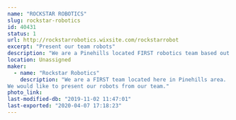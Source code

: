 ```yaml
---
name: "ROCKSTAR ROBOTICS"
slug: rockstar-robotics
id: 40431
status: 1
url: http://rockstarrobotics.wixsite.com/rockstarrobot
excerpt: "Present our team robots"
description: "We are a Pinehills located FIRST robotics team based out of the Walt Disney Branch Boys and Girls club"
location: Unassigned
maker:
  - name: "Rockstar Robotics"
    description: "We are a FIRST team located here in Pinehills area.
We would like to present our robots from our team."
photo_link: 
last-modified-db: "2019-11-02 11:47:01"
last-exported: "2020-04-07 17:18:23"
---
```

